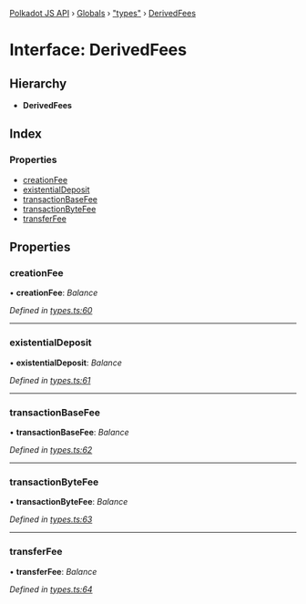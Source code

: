 [Polkadot JS API](../README.md) › [Globals](../globals.md) › ["types"](../modules/_types_.md) › [DerivedFees](_types_.derivedfees.md)

# Interface: DerivedFees

## Hierarchy

* **DerivedFees**

## Index

### Properties

* [creationFee](_types_.derivedfees.md#creationfee)
* [existentialDeposit](_types_.derivedfees.md#existentialdeposit)
* [transactionBaseFee](_types_.derivedfees.md#transactionbasefee)
* [transactionByteFee](_types_.derivedfees.md#transactionbytefee)
* [transferFee](_types_.derivedfees.md#transferfee)

## Properties

###  creationFee

• **creationFee**: *Balance*

*Defined in [types.ts:60](https://github.com/polkadot-js/api/blob/022c7ea645/packages/api-derive/src/types.ts#L60)*

___

###  existentialDeposit

• **existentialDeposit**: *Balance*

*Defined in [types.ts:61](https://github.com/polkadot-js/api/blob/022c7ea645/packages/api-derive/src/types.ts#L61)*

___

###  transactionBaseFee

• **transactionBaseFee**: *Balance*

*Defined in [types.ts:62](https://github.com/polkadot-js/api/blob/022c7ea645/packages/api-derive/src/types.ts#L62)*

___

###  transactionByteFee

• **transactionByteFee**: *Balance*

*Defined in [types.ts:63](https://github.com/polkadot-js/api/blob/022c7ea645/packages/api-derive/src/types.ts#L63)*

___

###  transferFee

• **transferFee**: *Balance*

*Defined in [types.ts:64](https://github.com/polkadot-js/api/blob/022c7ea645/packages/api-derive/src/types.ts#L64)*
